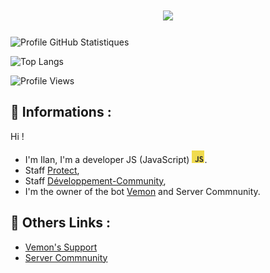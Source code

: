 <h1 align="center">
  <img src="https://media.discordapp.net/attachments/774734848300285982/792400622187708446/unknown.png">
</h1>




![Profile GitHub Statistiques](https://github-readme-stats.vercel.app/api?username=Ilan24&show_icons=true&theme=radical&lang=FR)

![Top Langs](https://github-readme-stats.vercel.app/api/top-langs/?username=Ilan24&layout=compact&lang=FR)

![Profile Views](http://estruyf-github.azurewebsites.net/api/VisitorHit?user=estruyf&repo=github-visitors-badge&countColorcountColor&countColor=%237B1E7A)

## 👋 Informations :

   Hi !
- I'm Ilan, I'm a developer JS (JavaScript) <code><img height="20" src="https://raw.githubusercontent.com/github/explore/80688e429a7d4ef2fca1e82350fe8e3517d3494d/topics/javascript/javascript.png"></code>.
- Staff [Protect](https://protect-bot.fr/),
- Staff [Développement-Community](@Development-Community),
- I'm the owner of the bot [Vemon](https://top.gg/bot/774704496399220756) and Server Commnunity.
   
## 🚀 Others Links :

- [Vemon's Support](https://discord.gg/invite/JNHqUmmp9u)
- [Server Commnunity](https://discord.gg/invite/md89jWc)
